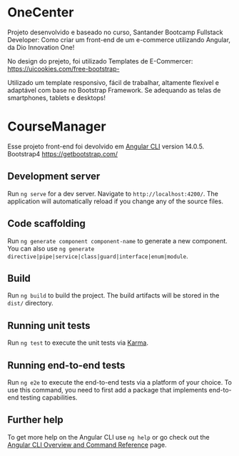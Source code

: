 # OneCenter

Projeto desenvolvido e baseado no curso, Santander Bootcamp Fullstack Developer: Como criar um front-end de um e-commerce utilizando Angular, da Dio Innovation One!

No design do prejeto, foi utilizado Templates de E-Commercer: https://uicookies.com/free-bootstrap-

Utilizado um template responsivo, fácil de trabalhar, altamente flexível e adaptável com base no Bootstrap Framework. Se adequando as telas de smartphones, tablets e desktops!

# CourseManager

Esse projeto front-end foi devolvido em [Angular CLI](https://github.com/angular/angular-cli) version 14.0.5.
Bootstrap4 https://getbootstrap.com/


## Development server

Run `ng serve` for a dev server. Navigate to `http://localhost:4200/`. The application will automatically reload if you change any of the source files.

## Code scaffolding

Run `ng generate component component-name` to generate a new component. You can also use `ng generate directive|pipe|service|class|guard|interface|enum|module`.

## Build

Run `ng build` to build the project. The build artifacts will be stored in the `dist/` directory.

## Running unit tests

Run `ng test` to execute the unit tests via [Karma](https://karma-runner.github.io).

## Running end-to-end tests

Run `ng e2e` to execute the end-to-end tests via a platform of your choice. To use this command, you need to first add a package that implements end-to-end testing capabilities.

## Further help

To get more help on the Angular CLI use `ng help` or go check out the [Angular CLI Overview and Command Reference](https://angular.io/cli) page.
